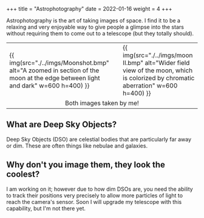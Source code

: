 +++
title = "Astrophotography"
date = 2022-01-16
weight = 4
+++

Astrophotography is the art of taking images of space. I find it to be a relaxing and very enjoyable way to give people a glimpse into the stars without requiring them to come out to a telescope (but they totally should).

<table>
    <tr>
        <td>
            {{ img(src="./../imgs/Moonshot.bmp" alt="A zoomed in section of the moon at the edge between light and dark" w=600 h=400) }}
        <td>
        <td>
            {{ img(src="./../imgs/moon II.bmp" alt="Wider field view of the moon, which is colorized by chromatic aberration" w=600 h=400) }}
        </td>
    </tr>
    <tr>
        <td colspan="3" style="text-align: center">Both images taken by me!</td>
    </tr>
</table>

## What are Deep Sky Objects?
Deep Sky Objects (DSO) are celestial bodies that are particularly far away or dim. These are often things like nebulae and galaxies. 

## Why don't you image them, they look the coolest?
I am working on it; however due to how dim DSOs are, you need the ability to track their positions very precisely to allow more particles of light to reach the camera's sensor. Soon I will upgrade my telescope with this capability, but I'm not there yet.